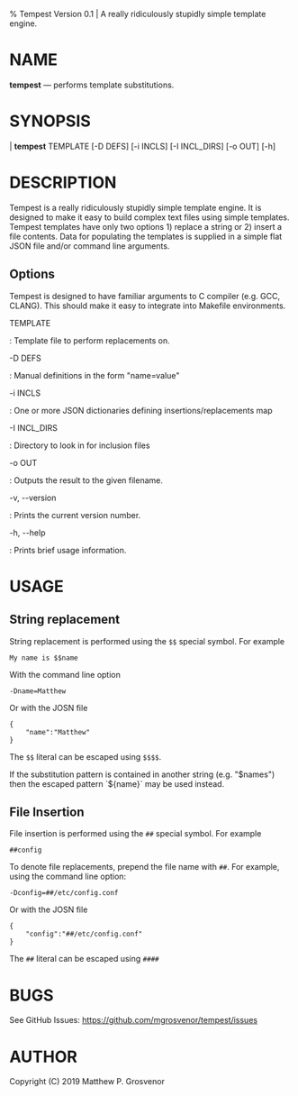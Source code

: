 % Tempest Version 0.1 | A really ridiculously stupidly simple template engine.

NAME
====

**tempest** — performs template substitutions.  

SYNOPSIS
========

| **tempest** TEMPLATE [-D DEFS]  [-i INCLS] [-I INCL_DIRS] [-o OUT] [-h]

DESCRIPTION
===========

Tempest is a really ridiculously stupidly simple template engine.
It is designed to make it easy to build complex text files using simple templates.
Tempest templates have only two options 1) replace a string or 2) insert a file contents.
Data for populating the templates is supplied in a simple flat JSON file and/or command line arguments.

Options
-------
Tempest is designed to have familiar arguments to C compiler (e.g. GCC, CLANG).
This should make it easy to integrate into Makefile environments.

TEMPLATE

:    Template file to perform replacements on.

-D DEFS

:   Manual definitions in the form "name=value"

-i INCLS      

:    One or more JSON dictionaries defining insertions/replacements map

-I INCL_DIRS  

:    Directory to look in for inclusion files

-o OUT

:   Outputs the result to the given filename.

-v, --version

:   Prints the current version number.

-h, --help

:   Prints brief usage information.


USAGE
=========
## String replacement
String replacement is performed using the `$$` special symbol. For example
```
My name is $$name
```
With the command line option
```
-Dname=Matthew
```
Or with the JOSN file
```
{
    "name":"Matthew"
}
```

The `$$` literal can be escaped using `$$$$`.

If the substitution pattern is contained in another string (e.g. "$names") then the escaped pattern `${name}` may be used instead.

## File Insertion
File insertion is performed using the `##` special symbol. For example
```
##config
```
To denote file replacements, prepend the file name with `##`. For example, using the command line option:
```
-Dconfig=##/etc/config.conf
```
Or with the JOSN file
```
{
    "config":"##/etc/config.conf"
}
```

The `##` literal can be escaped using `####`


BUGS
====

See GitHub Issues: <https://github.com/mgrosvenor/tempest/issues>

AUTHOR
======
Copyright (C) 2019 Matthew P. Grosvenor
